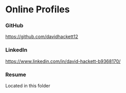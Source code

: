 # Online Profiles


### GitHub
https://github.com/davidhackett12

### LinkedIn
https://www.linkedin.com/in/david-hackett-b9368170/

### Resume
Located in this folder
